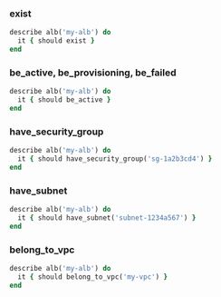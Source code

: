 ### exist

```ruby
describe alb('my-alb') do
  it { should exist }
end
```

### be_active, be_provisioning, be_failed

```ruby
describe alb('my-alb') do
  it { should be_active }
end
```

### have_security_group

```ruby
describe alb('my-alb') do
  it { should have_security_group('sg-1a2b3cd4') }
end
```

### have_subnet

```ruby
describe alb('my-alb') do
  it { should have_subnet('subnet-1234a567') }
end
```

### belong_to_vpc

```ruby
describe alb('my-alb') do
  it { should belong_to_vpc('my-vpc') }
end
```
